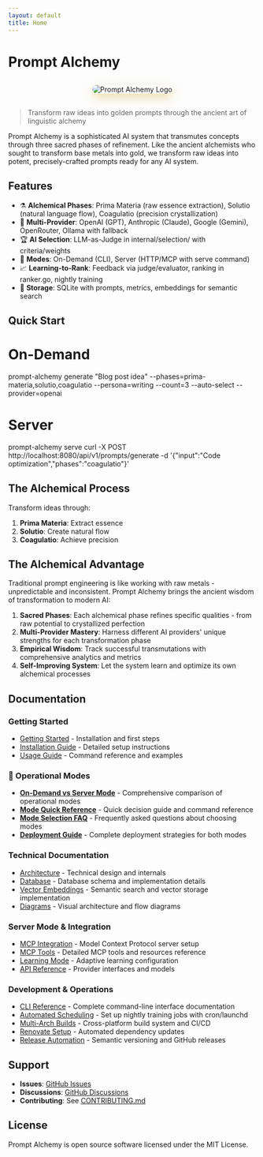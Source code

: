 ```yaml
---
layout: default
title: Home
---
```


# Prompt Alchemy

<div style="text-align: center; margin: 30px 0;">
  <img src="/assets/prompt_alchemy2.png" alt="Prompt Alchemy Logo" style="max-width: 400px; border-radius: 15px; box-shadow: 0 8px 20px rgba(218, 165, 32, 0.4);">
</div>

> Transform raw ideas into golden prompts through the ancient art of linguistic alchemy

<div class="alchemical-process">
Prompt Alchemy is a sophisticated AI system that transmutes concepts through three sacred phases of refinement. Like the ancient alchemists who sought to transform base metals into gold, we transform raw ideas into potent, precisely-crafted prompts ready for any AI system.
</div>

## Features
- ⚗️ **Alchemical Phases**: Prima Materia (raw essence extraction), Solutio (natural language flow), Coagulatio (precision crystallization)
- 🤖 **Multi-Provider**: OpenAI (GPT), Anthropic (Claude), Google (Gemini), OpenRouter, Ollama with fallback
- 🏆 **AI Selection**: LLM-as-Judge in internal/selection/ with criteria/weights
- 🔄 **Modes**: On-Demand (CLI), Server (HTTP/MCP with serve command)
- 📈 **Learning-to-Rank**: Feedback via judge/evaluator, ranking in ranker.go, nightly training
- 💾 **Storage**: SQLite with prompts, metrics, embeddings for semantic search

## Quick Start
# On-Demand
prompt-alchemy generate "Blog post idea" --phases=prima-materia,solutio,coagulatio --persona=writing --count=3 --auto-select --provider=openai
# Server
prompt-alchemy serve
curl -X POST http://localhost:8080/api/v1/prompts/generate -d '{"input":"Code optimization","phases":"coagulatio"}'

## The Alchemical Process
Transform ideas through:
1. **Prima Materia**: Extract essence
2. **Solutio**: Create natural flow
3. **Coagulatio**: Achieve precision

## The Alchemical Advantage

Traditional prompt engineering is like working with raw metals - unpredictable and inconsistent. Prompt Alchemy brings the ancient wisdom of transformation to modern AI:

1. **Sacred Phases**: Each alchemical phase refines specific qualities - from raw potential to crystallized perfection
2. **Multi-Provider Mastery**: Harness different AI providers' unique strengths for each transformation phase
3. **Empirical Wisdom**: Track successful transmutations with comprehensive analytics and metrics
4. **Self-Improving System**: Let the system learn and optimize its own alchemical processes

## Documentation

### Getting Started
- [Getting Started](./getting-started) - Installation and first steps
- [Installation Guide](./installation) - Detailed setup instructions
- [Usage Guide](./usage) - Command reference and examples

### 🔄 Operational Modes
- **[On-Demand vs Server Mode](./on-demand-vs-server-mode)** - Comprehensive comparison of operational modes
- **[Mode Quick Reference](./mode-quick-reference)** - Quick decision guide and command reference
- **[Mode Selection FAQ](./mode-faq)** - Frequently asked questions about choosing modes
- **[Deployment Guide](./deployment-guide)** - Complete deployment strategies for both modes

### Technical Documentation
- [Architecture](./architecture) - Technical design and internals
- [Database](./database) - Database schema and implementation details
- [Vector Embeddings](./vector-embeddings) - Semantic search and vector storage implementation
- [Diagrams](./diagrams) - Visual architecture and flow diagrams

### Server Mode & Integration
- [MCP Integration](./mcp-integration) - Model Context Protocol server setup
- [MCP Tools](./mcp-tools) - Detailed MCP tools and resources reference
- [Learning Mode](./learning-mode) - Adaptive learning configuration
- [API Reference](./api-reference) - Provider interfaces and models

### Development & Operations
- [CLI Reference](./cli-reference) - Complete command-line interface documentation
- [Automated Scheduling](./scheduling) - Set up nightly training jobs with cron/launchd
- [Multi-Arch Builds](./multi-arch-builds) - Cross-platform build system and CI/CD
- [Renovate Setup](./renovate-setup) - Automated dependency updates
- [Release Automation](./release-automation) - Semantic versioning and GitHub releases

## Support

- **Issues**: [GitHub Issues](https://github.com/jonwraymond/prompt-alchemy/issues)
- **Discussions**: [GitHub Discussions](https://github.com/jonwraymond/prompt-alchemy/discussions)
- **Contributing**: See [CONTRIBUTING.md](https://github.com/jonwraymond/prompt-alchemy/blob/main/CONTRIBUTING.md)

## License

Prompt Alchemy is open source software licensed under the MIT License.
